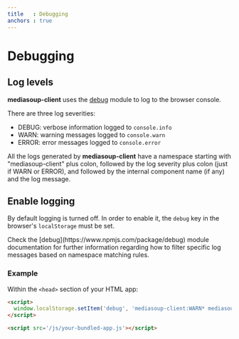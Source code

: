 ```yaml
---
title   : Debugging
anchors : true
---
```



# Debugging


## Log levels

**mediasoup-client** uses the [debug](https://www.npmjs.com/package/debug) module to log to the browser console.

There are three log severities:

* DEBUG: verbose information logged to `console.info`
* WARN: warning messages logged to `console.warn`
* ERROR: error messages logged to `console.error`

All the logs generated by **mediasoup-client** have a namespace starting with "mediasoup-client" plus colon, followed by the log severity plus colon (just if WARN or ERROR), and followed by the internal component name (if any) and the log message.


## Enable logging

By default logging is turned off. In order to enable it, the `debug` key in the browser's `localStorage` must be set.

<div markdown="1" class="note">
Check the [debug](https://www.npmjs.com/package/debug) module documentation for further information regarding how to filter specific log messages based on namespace matching rules.
</div>


### Example

Within the `<head>` section of your HTML app:

```html
<script>
  window.localStorage.setItem('debug', 'mediasoup-client:WARN* mediasoup-client:ERROR*');
</script>

<script src='/js/your-bundled-app.js'></script>
```
